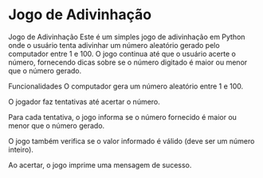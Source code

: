 # Jogo de Adivinhação

Jogo de Adivinhação
Este é um simples jogo de adivinhação em Python onde o usuário tenta adivinhar um número aleatório gerado pelo computador entre 1 e 100. O jogo continua até que o usuário acerte o número, fornecendo dicas sobre se o número digitado é maior ou menor que o número gerado.

Funcionalidades
O computador gera um número aleatório entre 1 e 100.

O jogador faz tentativas até acertar o número.

Para cada tentativa, o jogo informa se o número fornecido é maior ou menor que o número gerado.

O jogo também verifica se o valor informado é válido (deve ser um número inteiro).

Ao acertar, o jogo imprime uma mensagem de sucesso.
